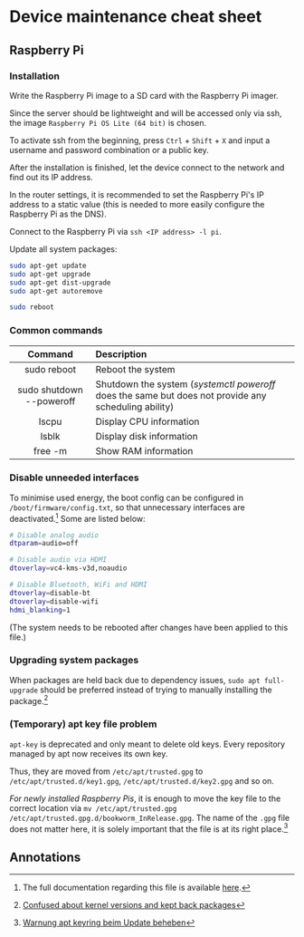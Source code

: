 # Device maintenance cheat sheet

## Raspberry Pi

### Installation

Write the Raspberry Pi image to a SD card with the Raspberry Pi imager.

Since the server should be lightweight and will be accessed only via ssh, the image `Raspberry Pi OS Lite (64 bit)` is chosen.

To activate ssh from the beginning, press `Ctrl` + `Shift` + `X` and input a username and password combination or a public key.

After the installation is finished, let the device connect to the network and find out its IP address.

In the router settings, it is recommended to set the Raspberry Pi's IP address to a static value (this is needed to more easily configure the Raspberry Pi as the DNS).

Connect to the Raspberry Pi via `ssh <IP address> -l pi`.

Update all system packages:

```sh
sudo apt-get update 
sudo apt-get upgrade 
sudo apt-get dist-upgrade 
sudo apt-get autoremove

sudo reboot
```

### Common commands

| Command | Description |
| :-: | :-- |
| sudo reboot | Reboot the system |
| sudo shutdown --poweroff | Shutdown the system (*systemctl poweroff* does the same but does not provide any scheduling ability) |
| lscpu | Display CPU information |
| lsblk | Display disk information |
| free -m | Show RAM information |

### Disable unneeded interfaces

To minimise used energy, the boot config can be configured in `/boot/firmware/config.txt`, so that unnecessary interfaces are deactivated.[^pihole-boot] Some are listed below:

```sh
# Disable analog audio
dtparam=audio=off

# Disable audio via HDMI
dtoverlay=vc4-kms-v3d,noaudio

# Disable Bluetooth, WiFi and HDMI
dtoverlay=disable-bt
dtoverlay=disable-wifi
hdmi_blanking=1
```

(The system needs to be rebooted after changes have been applied to this file.)

### Upgrading system packages

When packages are held back due to dependency issues, `sudo apt full-upgrade` should be preferred instead of trying to manually installing the package.[^full-upgrade]

### (Temporary) apt key file problem

`apt-key` is deprecated and only meant to delete old keys. Every repository managed by apt now receives its own key.

Thus, they are moved from `/etc/apt/trusted.gpg` to `/etc/apt/trusted.d/key1.gpg`, `/etc/apt/trusted.d/key2.gpg` and so on.

*For newly installed Raspberry Pis*, it is enough to move the key file to the correct location via `mv /etc/apt/trusted.gpg /etc/apt/trusted.gpg.d/bookworm_InRelease.gpg`. The name of the `.gpg` file does not matter here, it is solely important that the file is at its right place.[^apt-key]

## Annotations

[^pihole-boot]: The full documentation regarding this file is available [here](https://www.raspberrypi.com/documentation/computers/config_txt.html).
[^full-upgrade]: [Confused about kernel versions and kept back packages](https://forums.raspberrypi.com/viewtopic.php?t=365267)
[^apt-key]: [Warnung apt keyring beim Update beheben](https://forum-raspberrypi.de/forum/thread/60014-warnung-apt-keyring-beim-update-beheben/)
